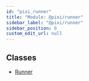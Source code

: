 ```yaml
---
id: "pixi_runner"
title: "Module: @pixi/runner"
sidebar_label: "@pixi/runner"
sidebar_position: 0
custom_edit_url: null
---
```


## Classes

- [Runner](../classes/pixi_runner.Runner.md)

